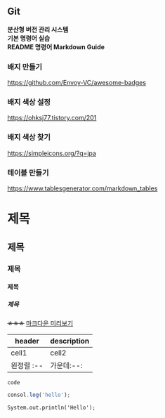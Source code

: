    ## Git

**분산형 버전 관리 시스템**  
**기본 명령어 실습**  
**README 명령어 Markdown Guide**  

### 배지 만들기
https://github.com/Envoy-VC/awesome-badges
### 배지 색상 설정
https://ohksj77.tistory.com/201
### 배지 색상 찾기
https://simpleicons.org/?q=jpa
### 테이블 만들기
https://www.tablesgenerator.com/markdown_tables
# 제목
## 제목
### 제목
#### 제목
##### 제목

<!-- strikethrough -->
~~ㅎㅎㅎ~~
[마크다운 미리보기](https://dillinger.io/)
<!-- Table -->
|header|description|
|--|--|
|cell1|cell2|
|왼정렬 :--|가운데:--:|

<!-- Code -->
`code`

```js
consol.log('hello');
```

```jav
System.out.println('Hello');
```


